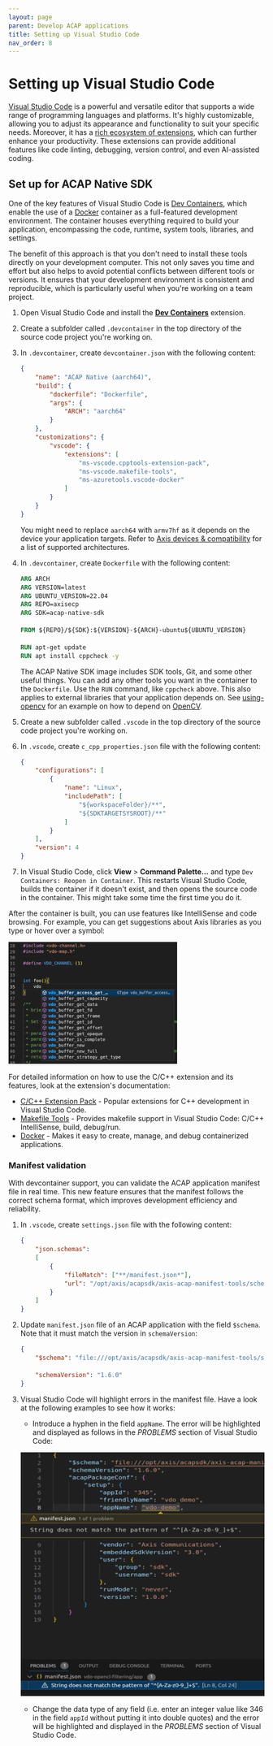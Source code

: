 ```yaml
---
layout: page
parent: Develop ACAP applications
title: Setting up Visual Studio Code
nav_order: 8
---
```


# Setting up Visual Studio Code

[Visual Studio Code](https://code.visualstudio.com/) is a powerful and versatile editor that supports a wide range of programming languages and platforms. It's highly customizable, allowing you to adjust its appearance and functionality to suit your specific needs. Moreover, it has a [rich ecosystem of extensions](https://marketplace.visualstudio.com/VSCode), which can further enhance your productivity. These extensions can provide additional features like code linting, debugging, version control, and even AI-assisted coding.

## Set up for ACAP Native SDK

One of the key features of Visual Studio Code is [Dev Containers](https://code.visualstudio.com/docs/devcontainers/containers), which enable the use of a [Docker](https://www.docker.com/) container as a full-featured development environment. The container houses everything required to build your application, encompassing the code, runtime, system tools, libraries, and settings.

The benefit of this approach is that you don't need to install these tools directly on your development computer. This not only saves you time and effort but also helps to avoid potential conflicts between different tools or versions. It ensures that your development environment is consistent and reproducible, which is particularly useful when you're working on a team project.

1. Open Visual Studio Code and install the **[Dev Containers](https://marketplace.visualstudio.com/items?itemName=ms-vscode-remote.remote-containers)** extension.
2. Create a subfolder called `.devcontainer` in the top directory of the source code project you're working on.
3. In `.devcontainer`, create `devcontainer.json` with the following content:

    ```json
    {
        "name": "ACAP Native (aarch64)",
        "build": {
            "dockerfile": "Dockerfile",
            "args": {
                "ARCH": "aarch64"
            }
        },
        "customizations": {
            "vscode": {
                "extensions": [
                    "ms-vscode.cpptools-extension-pack",
                    "ms-vscode.makefile-tools",
                    "ms-azuretools.vscode-docker"
                ]
            }
        }
    }
    ```

    You might need to replace `aarch64` with `armv7hf` as it depends on the device your application targets. Refer to [Axis devices & compatibility](../axis-devices-and-compatibility/) for a list of supported architectures.
4. In `.devcontainer`, create `Dockerfile` with the following content:

    ```dockerfile
    ARG ARCH
    ARG VERSION=latest
    ARG UBUNTU_VERSION=22.04
    ARG REPO=axisecp
    ARG SDK=acap-native-sdk

    FROM ${REPO}/${SDK}:${VERSION}-${ARCH}-ubuntu${UBUNTU_VERSION}

    RUN apt-get update
    RUN apt install cppcheck -y
    ```

    The ACAP Native SDK image includes SDK tools, Git, and some other useful things. You can add any other tools you want in the container to the `Dockerfile`. Use the `RUN` command, like `cppcheck` above. This also applies to external libraries that your application depends on. See [using-opencv](https://github.com/AxisCommunications/acap-native-sdk-examples/blob/main/using-opencv/Dockerfile) for an example on how to depend on [OpenCV](https://opencv.org/).

5. Create a new subfolder called `.vscode` in the top directory of the source code project you're working on.
6. In `.vscode`, create `c_cpp_properties.json` file with the following content:

    ```json
    {
        "configurations": [
            {
                "name": "Linux",
                "includePath": [
                    "${workspaceFolder}/**",
                    "${SDKTARGETSYSROOT}/**"
                ]
            }
        ],
        "version": 4
    }
    ```

7. In Visual Studio Code, click **View** > **Command Palette...** and type `Dev Containers: Reopen in Container`. This restarts Visual Studio Code, builds the container if it doesn't exist, and then opens the source code in the container. This might take some time the first time you do it.

After the container is built, you can use features like IntelliSense and code browsing. For example, you can get suggestions about Axis libraries as you type or hover over a symbol:

![IntelliSense](../../assets/images/vs-code-ms-cpp-extension-332x240.png)

For detailed information on how to use the C/C++ extension and its features, look at the extension's documentation:

- [C/C++ Extension Pack](https://marketplace.visualstudio.com/items?itemName=ms-vscode.cpptools-extension-pack) - Popular extensions for C++ development in Visual Studio Code.
- [Makefile Tools](https://marketplace.visualstudio.com/items?itemName=ms-vscode.makefile-tools) - Provides makefile support in Visual Studio Code: C/C++ IntelliSense, build, debug/run.
- [Docker](https://marketplace.visualstudio.com/items?itemName=ms-azuretools.vscode-docker) - Makes it easy to create, manage, and debug containerized applications.

### Manifest validation

With devcontainer support, you can validate the ACAP application manifest file in real time. This new feature ensures that the manifest follows the correct schema format, which improves development efficiency and reliability.

1. In `.vscode`, create `settings.json` file with the following content:

    ```json
    {
        "json.schemas":
        [
            {
                "fileMatch": ["**/manifest.json*"],
                "url": "/opt/axis/acapsdk/axis-acap-manifest-tools/schema/schemas/v1/*.json"
            }
        ]
    }
    ```

2. Update `manifest.json` file of an ACAP application with the field `$schema`. Note that it must match the version in `schemaVersion`:

    ```json
    {
        "$schema": "file:///opt/axis/acapsdk/axis-acap-manifest-tools/schema/schemas/v1/application-manifest-schema-v1.6.0.json",

        "schemaVersion": "1.6.0"
    }
    ```

3. Visual Studio Code will highlight errors in the manifest file. Have a look at the following examples to see how it works:

    - Introduce a hyphen in the field `appName`. The error will be highlighted and displayed as follows in the _PROBLEMS_ section of Visual Studio Code:

    ![Validation1](../../assets/images/vs-code-manifest-validation1-500x500.png)

    - Change the data type of any field (i.e. enter an integer value like 346 in the field `appId` without putting it into double quotes) and the error will be highlighted and displayed in the _PROBLEMS_ section of Visual Studio Code.
